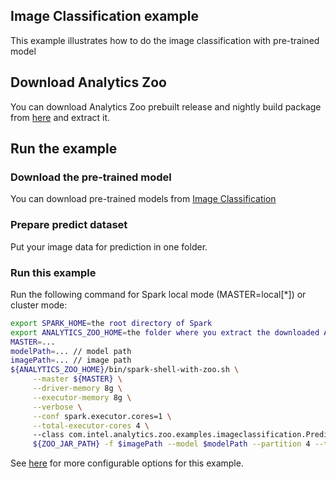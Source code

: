 ## Image Classification example
This example illustrates how to do the image classification with pre-trained model

## Download Analytics Zoo
You can download Analytics Zoo prebuilt release and nightly build package from [here](https://analytics-zoo.github.io/master/#release-download/) and extract it.
## Run the example
### Download the pre-trained model
You can download pre-trained models from [Image Classification](https://github.com/intel-analytics/analytics-zoo/blob/master/docs/docs/ProgrammingGuide/image-classification.md)

### Prepare predict dataset
Put your image data for prediction in one folder.

### Run this example
Run the following command for Spark local mode (MASTER=local[*]) or cluster mode:
```bash
export SPARK_HOME=the root directory of Spark
export ANALYTICS_ZOO_HOME=the folder where you extract the downloaded Analytics Zoo zip package
MASTER=...
modelPath=... // model path
imagePath=... // image path
${ANALYTICS_ZOO_HOME}/bin/spark-shell-with-zoo.sh \
     --master ${MASTER} \
     --driver-memory 8g \
     --executor-memory 8g \
     --verbose \
     --conf spark.executor.cores=1 \
     --total-executor-cores 4 \           
     --class com.intel.analytics.zoo.examples.imageclassification.Predict \
     ${ZOO_JAR_PATH} -f $imagePath --model $modelPath --partition 4 --topN 5

```
See [here](https://github.com/intel-analytics/analytics-zoo/tree/master/zoo/src/main/scala/com/intel/analytics/zoo/examples/textclassification#options) for more configurable options for this example.

